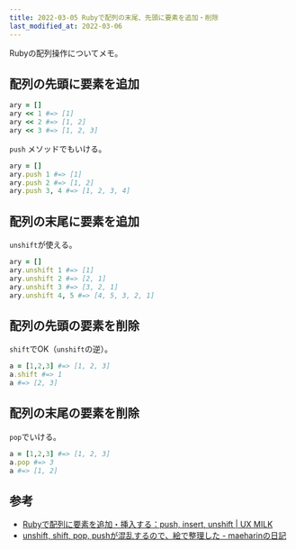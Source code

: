 ```yaml
---
title: 2022-03-05 Rubyで配列の末尾、先頭に要素を追加・削除
last_modified_at: 2022-03-06
---
```


Rubyの配列操作についてメモ。

## 配列の先頭に要素を追加

```rb
ary = []
ary << 1 #=> [1]
ary << 2 #=> [1, 2]
ary << 3 #=> [1, 2, 3]
```

`push` メソッドでもいける。

```rb
ary = []
ary.push 1 #=> [1]
ary.push 2 #=> [1, 2]
ary.push 3, 4 #=> [1, 2, 3, 4]
```

## 配列の末尾に要素を追加

`unshift`が使える。

```rb
ary = []
ary.unshift 1 #=> [1]
ary.unshift 2 #=> [2, 1]
ary.unshift 3 #=> [3, 2, 1]
ary.unshift 4, 5 #=> [4, 5, 3, 2, 1]
```

## 配列の先頭の要素を削除

`shift`でOK（`unshift`の逆）。

```rb
a = [1,2,3] #=> [1, 2, 3]
a.shift #=> 1
a #=> [2, 3]
```

## 配列の末尾の要素を削除

`pop`でいける。

```rb
a = [1,2,3] #=> [1, 2, 3]
a.pop #=> 3
a #=> [1, 2]
```

## 参考

- [Rubyで配列に要素を追加・挿入する：push, insert, unshift \| UX MILK](https://uxmilk.jp/21132)
- [unshift, shift, pop, pushが混乱するので、絵で整理した - maeharinの日記](https://maeharin.hatenablog.com/entry/20130122/unshift_shift_pop_push)
